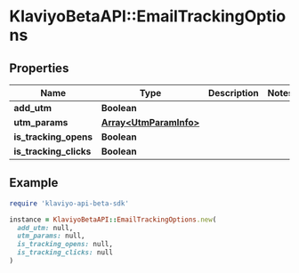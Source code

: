 # KlaviyoBetaAPI::EmailTrackingOptions

## Properties

| Name | Type | Description | Notes |
| ---- | ---- | ----------- | ----- |
| **add_utm** | **Boolean** |  |  |
| **utm_params** | [**Array&lt;UtmParamInfo&gt;**](UtmParamInfo.md) |  |  |
| **is_tracking_opens** | **Boolean** |  |  |
| **is_tracking_clicks** | **Boolean** |  |  |

## Example

```ruby
require 'klaviyo-api-beta-sdk'

instance = KlaviyoBetaAPI::EmailTrackingOptions.new(
  add_utm: null,
  utm_params: null,
  is_tracking_opens: null,
  is_tracking_clicks: null
)
```

